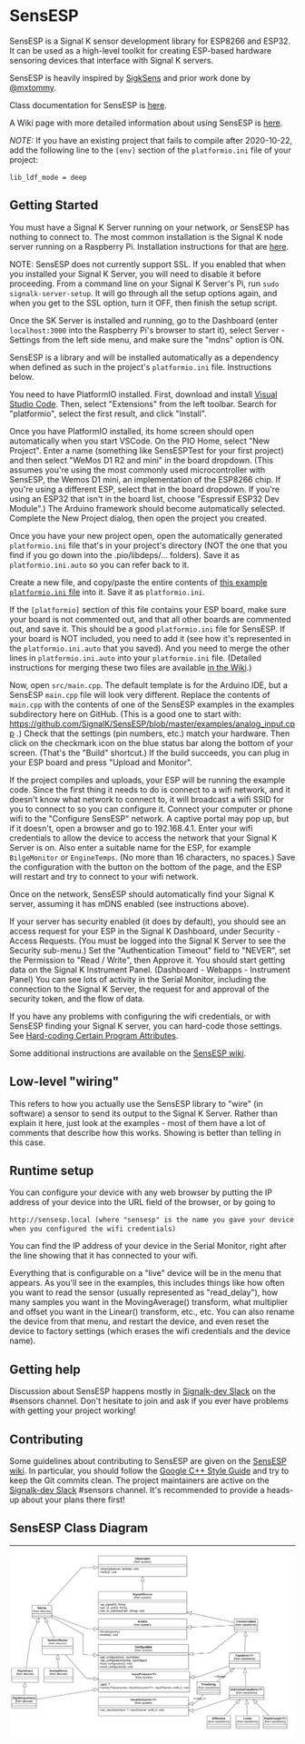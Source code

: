 # SensESP

SensESP is a Signal K sensor development library for ESP8266
and ESP32. It can be used as a high-level toolkit for
creating ESP-based hardware sensoring devices that interface with Signal K
servers.

SensESP is heavily inspired by [SigkSens](https://github.com/mxtommy/SigkSens)
and prior work done by [@mxtommy](https://github.com/mxtommy).

Class documentation for SensESP is [here](http://signalk.org/SensESP/generated/docs/annotated.html).

A Wiki page with more detailed information about using SensESP is [here](https://github.com/SignalK/SensESP/wiki).

*NOTE:* If you have an existing project that fails to compile after 2020-10-22, add the following line to the `[env]` section of the `platformio.ini` file of your project:

    lib_ldf_mode = deep

## Getting Started

You must have a Signal K Server running on your network, or SensESP has nothing to connect to. The most common installation is the Signal K node server running on a Raspberry Pi. Installation instructions for that are [here](https://github.com/SignalK/signalk-server-node/blob/master/raspberry_pi_installation.md).

NOTE: SensESP does not currently support SSL. If you enabled that when you installed your Signal K Server, you will need to disable it before proceeding. From a command line on your Signal K Server's Pi, run `sudo signalk-server-setup`. It will go through all the setup options again, and when you get to the SSL option, turn it OFF, then finish the setup script.

Once the SK Server is installed and running, go to the Dashboard (enter `localhost:3000` into the Raspberry Pi's browser to start it), select Server - Settings from the left side menu, and make sure the "mdns" option is ON.

SensESP is a library and will be installed automatically as a dependency when defined as such in the project's
`platformio.ini` file. Instructions below.

You need to have PlatformIO installed. First, download and install [Visual Studio Code](https://code.visualstudio.com/).
Then, select "Extensions" from the left toolbar. Search for "platformio", select the first result, and click "Install".

Once you have PlatformIO installed, its home screen should open automatically when you start VSCode. On the PIO Home, 
select "New Project". Enter a name (something like SensESPTest for your first project) and then select "WeMos
D1 R2 and mini" in the board dropdown. (This assumes you're using the most commonly used microcontroller with SensESP, 
the Wemos D1 mini, an implementation of the ESP8266 chip. If you're using a different ESP, select that in the 
board dropdown. If you're using an ESP32 that isn't in the board list, choose "Espressif ESP32 Dev Module".)
The Arduino framework should become automatically selected. Complete the New Project dialog, then open the project you created.

Once you have your new project open, open the automatically generated `platformio.ini` file that's in your project's directory (NOT the one that you find if you go down into the .pio/libdeps/... folders). Save it as `platformio.ini.auto` so you can refer back to it.

Create a new file, and copy/paste the entire contents of [this example `platformio.ini` file](https://github.com/SignalK/SensESP/blob/master/examples/platformio.ini) into it. Save it as `platformio.ini`.

If the `[platformio]` section of this file contains your ESP board, make sure your board is not commented out, and that all other boards are commented out, and save it. This should be a good `platformio.ini` file for SensESP. If your board is NOT included, you need to add it (see how it's represented in the `platformio.ini.auto` that you saved). And you need to merge the other lines in `platformio.ini.auto` into your `platformio.ini` file. (Detailed instructions for merging these two files are available [in the Wiki](https://github.com/SignalK/SensESP/wiki/SensESP-Overview-and-Programming-Details#getting-a-good-platformioini-file).)

Now, open `src/main.cpp`. The default template is for the Arduino IDE, but a SensESP `main.cpp` file will look very different. Replace the contents of `main.cpp` with the contents of one of the SensESP examples in the examples subdirectory here on GitHub. (This is a good one to start with: https://github.com/SignalK/SensESP/blob/master/examples/analog_input.cpp .) Check that the settings (pin numbers, etc.) match your hardware. Then click on the checkmark icon on the blue status bar along the bottom of your screen. (That's the "Build" shortcut.) If the build succeeds, you can plug in your ESP board and press "Upload and Monitor".

If the project compiles and uploads, your ESP will be running the example code. Since the first thing it needs to do is connect to a wifi network, and it doesn't know what network to connect to, it will broadcast a wifi SSID for you to connect to so you can configure it. Connect your computer or phone wifi to the "Configure SensESP" network. A captive portal may pop up, but if it doesn't, open a browser and go to 192.168.4.1. Enter your wifi credentials to allow the device to access the network that your Signal K Server is on. Also enter a suitable name for the ESP, for example `BilgeMonitor` or `EngineTemps`. (No more than 16 characters, no spaces.) Save the configuration with the button on the bottom of the page, and the ESP will restart and try to connect to your wifi network.

Once on the network, SensESP should automatically find your Signal K server, assuming it has mDNS enabled (see instructions above). 

If your server has security enabled (it does by default), you should see an access request for your ESP in the Signal K Dashboard, under Security - Access Requests. (You must be logged into the Signal K Server to see the Security sub-menu.) Set the "Authentication Timeout" field to "NEVER", set the Permission to "Read / Write", then Approve it. You should start getting data on the Signal K Instrument Panel. (Dashboard - Webapps - Instrument Panel) You can see lots of activity in the Serial Monitor, including the connection to the Signal K Server, the request for and approval of the security token, and the flow of data.

If you have any problems with configuring the wifi credentials, or with SensESP finding your Signal K server, you can hard-code those settings. See [Hard-coding Certain Program Attributes](https://github.com/SignalK/SensESP/wiki/SensESP-Overview-and-Programming-Details#hard-coding-certain-program-attributes).

Some additional instructions are available on the [SensESP wiki](https://github.com/SignalK/SensESP/wiki/). 

## Low-level "wiring"

This refers to how you actually use the SensESP library to "wire" (in software) a sensor to send its output to the Signal K Server. Rather than explain it here, just look at the examples - most of them have a lot of comments that describe how this works. Showing is better than telling in this case.

## Runtime setup

You can configure your device with any web browser by putting the IP address of your device into the URL field of the browser, or by going to

    http://sensesp.local (where "sensesp" is the name you gave your device when you configured the wifi credentials)

You can find the IP address of your device in the Serial Monitor, right after the line showing that it has connected to your wifi.     

Everything that is configurable on a "live" device will be in the menu that appears. As you'll see in the examples, this includes things like how often you want to read the sensor (usually represented as "read_delay"), how many samples you want in the MovingAverage() transform, what multiplier and offset you want in the Linear() transform, etc., etc. You can also rename the device from that menu, and restart the device, and even reset the device to factory settings (which erases the wifi credentials and the device name).

## Getting help

Discussion about SensESP happens mostly in [Signalk-dev Slack](http://slack-invite.signalk.org/) on the #sensors channel. Don't hesitate to join and ask if you ever have problems with getting your project working!

## Contributing

Some guidelines about contributing to SensESP are given on the [SensESP wiki](https://github.com/SignalK/SensESP/wiki/Contributing-to-the-SensESP-Project). In particular, you should follow the [Google C++ Style Guide](https://google.github.io/styleguide/cppguide.html) and try to keep the Git commits clean. The project maintainers are active on the [Signalk-dev Slack](http://slack-invite.signalk.org/) #sensors channel. It's recommended to provide a heads-up about your plans there first!

## SensESP Class Diagram

----------------------------

![alt text](sens_esp_uml.png "UML for SensESP")
